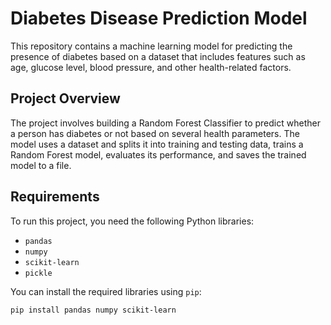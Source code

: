 # Diabetes Disease Prediction Model

This repository contains a machine learning model for predicting the presence of diabetes based on a dataset that includes features such as age, glucose level, blood pressure, and other health-related factors.

## Project Overview

The project involves building a Random Forest Classifier to predict whether a person has diabetes or not based on several health parameters. The model uses a dataset and splits it into training and testing data, trains a Random Forest model, evaluates its performance, and saves the trained model to a file.

## Requirements

To run this project, you need the following Python libraries:

- `pandas`
- `numpy`
- `scikit-learn`
- `pickle`

You can install the required libraries using `pip`:

```bash
pip install pandas numpy scikit-learn
